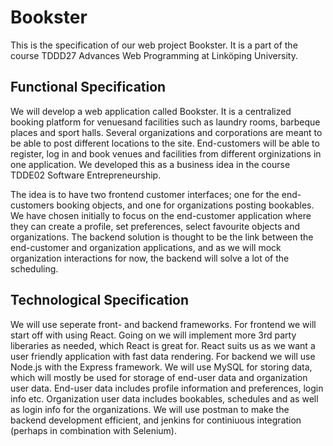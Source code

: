 # Bookster

This is the specification of our web project Bookster. It is a part of the
course TDDD27 Advances Web Programming at Linköping University.

## Functional Specification

We will develop a web application called Bookster. It is a centralized booking
platform for venuesand facilities such as laundry rooms, barbeque places and 
sport halls. Several organizations and corporations are meant to be able to
post different locations to the site. End-customers will be able to register,
log in and book venues and facilities from different orginizations in one
application. We developed this as a business idea in the course TDDE02 Software
Entrepreneurship.

The idea is to have two frontend customer interfaces; one for the end-customers
booking objects, and one for organizations posting bookables. We have chosen
initially to focus on the end-customer application where they can create a
profile, set preferences, select favourite objects and organizations. The
backend solution is thought to be the link between the end-customer and
organization applications, and as we will mock organization interactions for now,
the backend will solve a lot of the scheduling.

## Technological Specification

We will use seperate front- and backend frameworks. For frontend we will start off
with using React. Going on we will implement more 3rd party liberaries as needed,
which React is great for. React suits us as we want a user friendly application
with fast data rendering. For backend we will use Node.js with the Express
framework. We will use MySQL for storing data, which will mostly be used for
storage of end-user data and organization user data. End-user data includes profile
information and preferences, login info etc. Organization user data includes
bookables, schedules and as well as login info for the organizations. We will use
postman to make the backend development efficient, and jenkins for continiuous
integration (perhaps in combination with Selenium).
